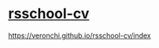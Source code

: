 # [rsschool-cv](https://veronchi.github.io/rsschool-cv/cv)
https://veronchi.github.io/rsschool-cv/index

